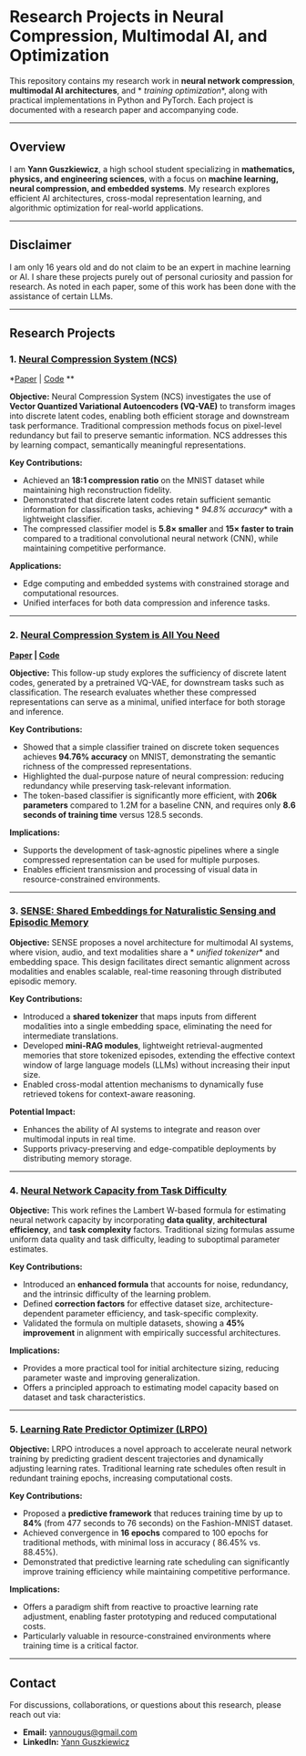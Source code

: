 # Research Projects in Neural Compression, Multimodal AI, and Optimization

This repository contains my research work in **neural network compression**, **multimodal AI architectures**, and *
*training optimization**, along with practical implementations in Python and PyTorch. Each project is documented with a
research paper and accompanying code.

---

## Overview

I am **Yann Guszkiewicz**, a high school student specializing in **mathematics, physics, and engineering sciences**,
with a focus on **machine learning, neural compression, and embedded systems**. My research explores efficient AI
architectures, cross-modal representation learning, and algorithmic optimization for real-world applications.

---

## Disclaimer

I am only 16 years old and do not claim to be an expert in machine learning or AI. I share these projects purely out of
personal curiosity and passion for research. As noted in each paper, some of this work has been done with the assistance
of certain LLMs.

---

## Research Projects

### 1. [Neural Compression System (NCS)](NCS/)

*[Paper](NCS/Neural%20Compression%20System/Neural%20Compression%20System.pdf) | [Code](NCS/Neural%20Compression%20System/)
**

**Objective:**
Neural Compression System (NCS) investigates the use of **Vector Quantized Variational Autoencoders (VQ-VAE)** to
transform images into discrete latent codes, enabling both efficient storage and downstream task performance.
Traditional compression methods focus on pixel-level redundancy but fail to preserve semantic information. NCS addresses
this by learning compact, semantically meaningful representations.

**Key Contributions:**

- Achieved an **18:1 compression ratio** on the MNIST dataset while maintaining high reconstruction fidelity.
- Demonstrated that discrete latent codes retain sufficient semantic information for classification tasks, achieving *
  *94.8% accuracy** with a lightweight classifier.
- The compressed classifier model is **5.8× smaller** and **15× faster to train** compared to a traditional
  convolutional neural network (CNN), while maintaining competitive performance.

**Applications:**

- Edge computing and embedded systems with constrained storage and computational resources.
- Unified interfaces for both data compression and inference tasks.

---

### 2. [Neural Compression System is All You Need](NCS/)

**[Paper](NCS/Neural%20Compression%20System%20is%20all%20you%20need/Neural%20Compression%20System%20is%20all%20you%20need.pdf) | [Code](NCS/Neural%20Compression%20System%20is%20all%20you%20need/)**

**Objective:**
This follow-up study explores the sufficiency of discrete latent codes, generated by a pretrained VQ-VAE, for downstream
tasks such as classification. The research evaluates whether these compressed representations can serve as a minimal,
unified interface for both storage and inference.

**Key Contributions:**

- Showed that a simple classifier trained on discrete token sequences achieves **94.76% accuracy** on MNIST,
  demonstrating the semantic richness of the compressed representations.
- Highlighted the dual-purpose nature of neural compression: reducing redundancy while preserving task-relevant
  information.
- The token-based classifier is significantly more efficient, with **206k parameters** compared to 1.2M for a baseline
  CNN, and requires only **8.6 seconds of training time** versus 128.5 seconds.

**Implications:**

- Supports the development of task-agnostic pipelines where a single compressed representation can be used for multiple
  purposes.
- Enables efficient transmission and processing of visual data in resource-constrained environments.

---

### 3. [SENSE: Shared Embeddings for Naturalistic Sensing and Episodic Memory](SENSE/SENSE%20Shared%20Embeddings%20for%20Naturalistic%20Sensing%20and%20Episodic%20Memory.pdf)

**Objective:**
SENSE proposes a novel architecture for multimodal AI systems, where vision, audio, and text modalities share a *
*unified tokenizer** and embedding space. This design facilitates direct semantic alignment across modalities and
enables scalable, real-time reasoning through distributed episodic memory.

**Key Contributions:**

- Introduced a **shared tokenizer** that maps inputs from different modalities into a single embedding space,
  eliminating the need for intermediate translations.
- Developed **mini-RAG modules**, lightweight retrieval-augmented memories that store tokenized episodes, extending the
  effective context window of large language models (LLMs) without increasing their input size.
- Enabled cross-modal attention mechanisms to dynamically fuse retrieved tokens for context-aware reasoning.

**Potential Impact:**

- Enhances the ability of AI systems to integrate and reason over multimodal inputs in real time.
- Supports privacy-preserving and edge-compatible deployments by distributing memory storage.

---

### 4. [Neural Network Capacity from Task Difficulty](NNCTD/Neural%20Network%20Capacity%20from%20Task%20Difficulty.pdf)

**Objective:**
This work refines the Lambert W-based formula for estimating neural network capacity by incorporating **data quality**,
**architectural efficiency**, and **task complexity** factors. Traditional sizing formulas assume uniform data quality
and task difficulty, leading to suboptimal parameter estimates.

**Key Contributions:**

- Introduced an **enhanced formula** that accounts for noise, redundancy, and the intrinsic difficulty of the learning
  problem.
- Defined **correction factors** for effective dataset size, architecture-dependent parameter efficiency, and
  task-specific complexity.
- Validated the formula on multiple datasets, showing a **45% improvement** in alignment with empirically successful
  architectures.

**Implications:**

- Provides a more practical tool for initial architecture sizing, reducing parameter waste and improving generalization.
- Offers a principled approach to estimating model capacity based on dataset and task characteristics.

---

### 5. [Learning Rate Predictor Optimizer (LRPO)](LRPO/Learning%20Rate%20Predictor%20Optimizer.pdf)

**Objective:**
LRPO introduces a novel approach to accelerate neural network training by predicting gradient descent trajectories and
dynamically adjusting learning rates. Traditional learning rate schedules often result in redundant training epochs,
increasing computational costs.

**Key Contributions:**

- Proposed a **predictive framework** that reduces training time by up to **84%** (from 477 seconds to 76 seconds) on
  the Fashion-MNIST dataset.
- Achieved convergence in **16 epochs** compared to 100 epochs for traditional methods, with minimal loss in accuracy (
  86.45% vs. 88.45%).
- Demonstrated that predictive learning rate scheduling can significantly improve training efficiency while maintaining
  competitive performance.

**Implications:**

- Offers a paradigm shift from reactive to proactive learning rate adjustment, enabling faster prototyping and reduced
  computational costs.
- Particularly valuable in resource-constrained environments where training time is a critical factor.

---

## Contact

For discussions, collaborations, or questions about this research, please reach out via:

- **Email:** [yannougus@gmail.com](mailto:yannougus@gmail.com)
- **LinkedIn:** [Yann Guszkiewicz]([https://www.linkedin.com/in/Yann-Guszkiewicz](https://www.linkedin.com/in/yann-guszkiewicz-32332b374/))
